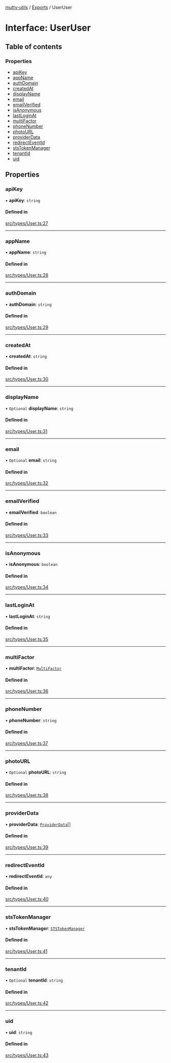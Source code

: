 [mutty-utils](../README.md) / [Exports](../modules.md) / UserUser

# Interface: UserUser

## Table of contents

### Properties

- [apiKey](UserUser.md#apikey)
- [appName](UserUser.md#appname)
- [authDomain](UserUser.md#authdomain)
- [createdAt](UserUser.md#createdat)
- [displayName](UserUser.md#displayname)
- [email](UserUser.md#email)
- [emailVerified](UserUser.md#emailverified)
- [isAnonymous](UserUser.md#isanonymous)
- [lastLoginAt](UserUser.md#lastloginat)
- [multiFactor](UserUser.md#multifactor)
- [phoneNumber](UserUser.md#phonenumber)
- [photoURL](UserUser.md#photourl)
- [providerData](UserUser.md#providerdata)
- [redirectEventId](UserUser.md#redirecteventid)
- [stsTokenManager](UserUser.md#ststokenmanager)
- [tenantId](UserUser.md#tenantid)
- [uid](UserUser.md#uid)

## Properties

### apiKey

• **apiKey**: `string`

#### Defined in

[src/types/User.ts:27](https://github.com/jonlaing/mutty-utils/blob/3ab5f76/src/types/User.ts#L27)

___

### appName

• **appName**: `string`

#### Defined in

[src/types/User.ts:28](https://github.com/jonlaing/mutty-utils/blob/3ab5f76/src/types/User.ts#L28)

___

### authDomain

• **authDomain**: `string`

#### Defined in

[src/types/User.ts:29](https://github.com/jonlaing/mutty-utils/blob/3ab5f76/src/types/User.ts#L29)

___

### createdAt

• **createdAt**: `string`

#### Defined in

[src/types/User.ts:30](https://github.com/jonlaing/mutty-utils/blob/3ab5f76/src/types/User.ts#L30)

___

### displayName

• `Optional` **displayName**: `string`

#### Defined in

[src/types/User.ts:31](https://github.com/jonlaing/mutty-utils/blob/3ab5f76/src/types/User.ts#L31)

___

### email

• `Optional` **email**: `string`

#### Defined in

[src/types/User.ts:32](https://github.com/jonlaing/mutty-utils/blob/3ab5f76/src/types/User.ts#L32)

___

### emailVerified

• **emailVerified**: `boolean`

#### Defined in

[src/types/User.ts:33](https://github.com/jonlaing/mutty-utils/blob/3ab5f76/src/types/User.ts#L33)

___

### isAnonymous

• **isAnonymous**: `boolean`

#### Defined in

[src/types/User.ts:34](https://github.com/jonlaing/mutty-utils/blob/3ab5f76/src/types/User.ts#L34)

___

### lastLoginAt

• **lastLoginAt**: `string`

#### Defined in

[src/types/User.ts:35](https://github.com/jonlaing/mutty-utils/blob/3ab5f76/src/types/User.ts#L35)

___

### multiFactor

• **multiFactor**: [`MultiFactor`](MultiFactor.md)

#### Defined in

[src/types/User.ts:36](https://github.com/jonlaing/mutty-utils/blob/3ab5f76/src/types/User.ts#L36)

___

### phoneNumber

• **phoneNumber**: `string`

#### Defined in

[src/types/User.ts:37](https://github.com/jonlaing/mutty-utils/blob/3ab5f76/src/types/User.ts#L37)

___

### photoURL

• `Optional` **photoURL**: `string`

#### Defined in

[src/types/User.ts:38](https://github.com/jonlaing/mutty-utils/blob/3ab5f76/src/types/User.ts#L38)

___

### providerData

• **providerData**: [`ProviderData`](ProviderData.md)[]

#### Defined in

[src/types/User.ts:39](https://github.com/jonlaing/mutty-utils/blob/3ab5f76/src/types/User.ts#L39)

___

### redirectEventId

• **redirectEventId**: `any`

#### Defined in

[src/types/User.ts:40](https://github.com/jonlaing/mutty-utils/blob/3ab5f76/src/types/User.ts#L40)

___

### stsTokenManager

• **stsTokenManager**: [`STSTokenManager`](STSTokenManager.md)

#### Defined in

[src/types/User.ts:41](https://github.com/jonlaing/mutty-utils/blob/3ab5f76/src/types/User.ts#L41)

___

### tenantId

• `Optional` **tenantId**: `string`

#### Defined in

[src/types/User.ts:42](https://github.com/jonlaing/mutty-utils/blob/3ab5f76/src/types/User.ts#L42)

___

### uid

• **uid**: `string`

#### Defined in

[src/types/User.ts:43](https://github.com/jonlaing/mutty-utils/blob/3ab5f76/src/types/User.ts#L43)
